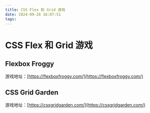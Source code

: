 ```yaml
---
title: CSS Flex 和 Grid 游戏
date: 2024-09-26 16:07:51
tags:
---
```


# CSS Flex 和 Grid 游戏

## Flexbox Froggy

游戏地址：[https://flexboxfroggy.com/](https://flexboxfroggy.com/)

## CSS Grid Garden

游戏地址：[https://cssgridgarden.com/](https://cssgridgarden.com/)
